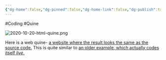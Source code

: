 ```yaml
---
{"dg-home":false,"dg-pinned":false,"dg-home-link":false,"dg-publish":true,"tags":["dgblip"],"created-date":"2020-10-20T00:00:00","disabled rules":["yaml-title","yaml-title-alias","file-name-heading"],"title":"philipp @ 2020-10-20","dg-permalink":"2020/10/20/html-quine/","updated-date":"2025-04-30T22:27:35","dg-path":"blips/2020-10-20-html-quine.md","permalink":"/2020/10/20/html-quine/","dgPassFrontmatter":true}
---
```



#Coding #Quine

![2020-10-20-html-quine.png](/img/user/attachments/2020-10-20-html-quine.png)

Here is a web quine- [a website where the result looks the same as the source
code.](https://secretgeek.github.io/html_wysiwyg/html.html) This is quite
similar to [an older example, which actually codes itself
_live_.](https://www.strml.net/)



